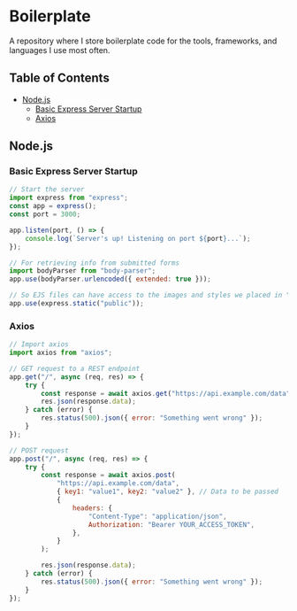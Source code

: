 # Boilerplate

A repository where I store boilerplate code for the tools, frameworks, and languages I use most often.

## Table of Contents
- [Node.js](#nodejs)
  - [Basic Express Server Startup](#basic-express-server-startup)
  - [Axios](#axios)

## Node.js

### Basic Express Server Startup

```javascript
// Start the server
import express from "express";
const app = express();
const port = 3000;

app.listen(port, () => {
    console.log(`Server's up! Listening on port ${port}...`);
});

// For retrieving info from submitted forms
import bodyParser from "body-parser";
app.use(bodyParser.urlencoded({ extended: true }));

// So EJS files can have access to the images and styles we placed in "public"
app.use(express.static("public"));
```
### Axios
```javascript
// Import axios
import axios from "axios";

// GET request to a REST endpoint
app.get("/", async (req, res) => {
    try {
        const response = await axios.get("https://api.example.com/data");
        res.json(response.data);
    } catch (error) {
        res.status(500).json({ error: "Something went wrong" });
    }
});

// POST request
app.post("/", async (req, res) => {
    try {
        const response = await axios.post(
            "https://api.example.com/data",
            { key1: "value1", key2: "value2" }, // Data to be passed
            {
                headers: {
                    "Content-Type": "application/json",
                    Authorization: "Bearer YOUR_ACCESS_TOKEN",
                },
            }
        );

        res.json(response.data);
    } catch (error) {
        res.status(500).json({ error: "Something went wrong" });
    }
});
```
